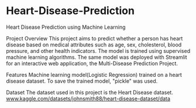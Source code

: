 # Heart-Disease-Prediction
Heart Disease Prediction using Machine Learning

Project Overview
This project aims to predict whether a person has heart disease based on medical attributes such as age, sex, cholesterol, blood pressure, and other health indicators. 
The model is trained using supervised machine learning algorithms.
The same model was deployed with Streamlit for an interactive web application, the Multi-Disease Prediction Project.

Features
Machine learning model(Logistic Regression) trained on a heart disease dataset.
To save the trained model, "pickle" was used.

Dataset
The dataset used in this project is the Heart Disease dataset.
www.kaggle.com/datasets/johnsmith88/heart-disease-dataset/data
